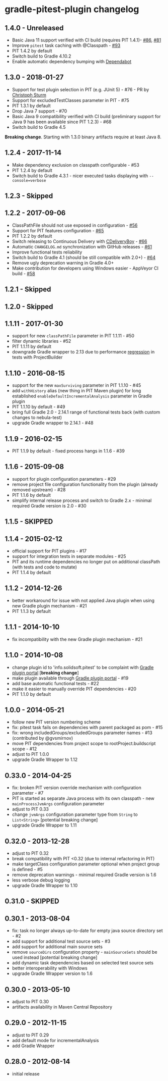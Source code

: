 # gradle-pitest-plugin changelog

## 1.4.0 - Unreleased

 - Basic Java 11 support verified with CI build (requires PIT 1.4.1)- [#86](https://github.com/szpak/CDeliveryBoy/issues/#86), [#81](https://github.com/szpak/CDeliveryBoy/issues/#81)
 - Improve `pitest` task caching with @Classpath - [#93](https://github.com/szpak/CDeliveryBoy/issues/#93)
 - PIT 1.4.2 by default
 - Switch build to Gradle 4.10.2
 - Enable automatic dependency bumping with [Dependabot](https://dependabot.com/)

## 1.3.0 - 2018-01-27

 - Support for test plugin selection in PIT (e.g. JUnit 5) - #76 - PR by [Christoph Sturm](https://github.com/christophsturm)
 - Support for excludedTestClasses parameter in PIT - #75
 - PIT 1.3.1 by default
 - Drop Java 7 support - #70
 - Basic Java 9 compatibility verified with CI build (preliminary support for Java 9 has been available since PIT 1.2.3) - #68
 - Switch build to Gradle 4.5

**Breaking change**. Starting with 1.3.0 binary artifacts require at least Java 8. 

## 1.2.4 - 2017-11-14

 - Make dependency exclusion on classpath configurable - #53
 - PIT 1.2.4 by default
 - Switch build to Gradle 4.3.1 - nicer executed tasks displaying with `--console=verbose`

## 1.2.3 - Skipped

## 1.2.2 - 2017-09-06

 - ClassPathFile should not use exposed in configuration - [#56](https://github.com/szpak/gradle-pitest-plugin/issues/56)
 - Support for PIT features configuration - [#65](https://github.com/szpak/gradle-pitest-plugin/issues/65)
 - PIT 1.2.2 by default
 - Switch releasing to Continuous Delivery with [CDeliveryBoy](https://travis-ci.org/szpak/CDeliveryBoy) - [#66](https://github.com/szpak/gradle-pitest-plugin/issues/66)
 - Automatic `CHANGELOG.md` synchronization with GitHub releases - [#61](https://github.com/szpak/gradle-pitest-plugin/issues/61)
 - Improve functional tests reliability
 - Switch build to Gradle 4.1 (should be still compatible with 2.0+) - [#64](https://github.com/szpak/gradle-pitest-plugin/issues/64)
 - Remove ugly deprecation warning in Gradle 4.0+
 - Make contribution for developers using Windows easier - AppVeyor CI build - [#58](https://github.com/szpak/gradle-pitest-plugin/issues/58)

## 1.2.1 - Skipped

## 1.2.0 - Skipped

## 1.1.11 - 2017-01-30

 - support for new `classPathFile` parameter in PIT 1.1.11 - #50
 - filter dynamic libraries - #52
 - PIT 1.1.11 by default
 - downgrade Gradle wrapper to 2.13 due to performance [regression](https://discuss.gradle.org/t/performance-regression-in-projectbuilder-in-2-14-and-3-0/18956)
   in tests with ProjectBuilder

## 1.1.10 - 2016-08-15

 - support for the new `maxSurviving` parameter in PIT 1.1.10 - #45
 - add `withHistory` alias (new thing in PIT Maven plugin)  for long established `enableDefaultIncrementalAnalysis` parameter in Gradle plugin
 - PIT 1.1.10 by default - #49
 - bring full Gradle 2.0 - 2.14.1 range of functional tests back (with custom changes to nebula-test)
 - upgrade Gradle wrapper to 2.14.1 - #48 

## 1.1.9 - 2016-02-15

 - PIT 1.1.9 by default - fixed process hangs in 1.1.6 - #39

## 1.1.6 - 2015-09-08

 - support for plugin configuration parameters - #29
 - remove project file configuration functionality from the plugin (already removed upstream) - #28
 - PIT 1.1.6 by default
 - simplify internal release process and switch to Gradle 2.x - minimal required Gradle version is 2.0 - #30

## 1.1.5 - SKIPPED

## 1.1.4 - 2015-02-12

 - official support for PIT plugins - #17
 - support for integration tests in separate modules - #25
 - PIT and its runtime dependencies no longer put on additional classPath (with tests and code to mutate)
 - PIT 1.1.4 by default

## 1.1.2 - 2014-12-26

 - better workaround for issue with not applied Java plugin when using new Gradle plugin mechanism - #21
 - PIT 1.1.3 by default

## 1.1.1 - 2014-10-10

 - fix incompatibility with the new Gradle plugin mechanism - #21

## 1.1.0 - 2014-10-08

 - change plugin id to 'info.solidsoft.pitest' to be complaint with [Gradle plugin portal](http://plugins.gradle.org/) [**breaking change**]
 - make plugin available through [Gradle plugin portal](http://plugins.gradle.org/) - #19
 - add base automatic functional tests - #22
 - make it easier to manually override PIT dependencies - #20
 - PIT 1.1.0 by default

## 1.0.0 - 2014-05-21

 - follow new PIT version numbering scheme
 - fix: pitest task fails on dependencies with parent packaged as pom - #15
 - fix: wrong includedGroups/excludedGroups parameter names - #13 (contributed by @gvsmirnov)
 - move PIT dependencies from project scope to rootProject.buildscript scope - #12
 - adjust to PIT 1.0.0
 - upgrade Gradle Wrapper to 1.12

## 0.33.0 - 2014-04-25

 - fix: broken PIT version override mechanism with configuration parameter - #7
 - PIT is started as separate Java process with its own classpath - new `mainProcessJvmArgs` configuration parameter
 - adjust to PIT 0.33
 - change `jvmArgs` configuration parameter type from `String` to `List<String>` [potential breaking change]
 - upgrade Gradle Wrapper to 1.11

## 0.32.0 - 2013-12-28

 - adjust to PIT 0.32
 - break compatibility with PIT <0.32 (due to internal refactoring in PIT)
 - make targetClass configuration parameter optional when project group is defined - #5
 - remove deprecation warnings - minimal required Gradle version is 1.6
 - less verbose debug logging
 - upgrade Gradle Wrapper to 1.10

## 0.31.0 - SKIPPED

## 0.30.1 - 2013-08-04

 - fix: task no longer always up-to-date for empty java source directory set - #2
 - add support for additional test source sets - #3
 - add support for additional main source sets
 - remove `sourceDirs` configuration property - `mainSourceSets` should be used instead [potential breaking change]
 - add dynamic task dependencies based on selected test source sets
 - better interoperability with Windows
 - upgrade Gradle Wrapper version to 1.6

## 0.30.0 - 2013-05-10

 - adjust to PIT 0.30
 - artifacts availability in Maven Central Repository

## 0.29.0 - 2012-11-15

 - adjust to PIT 0.29
 - add default mode for incrementalAnalysis
 - add Gradle Wrapper

## 0.28.0 - 2012-08-14

 - initial release
